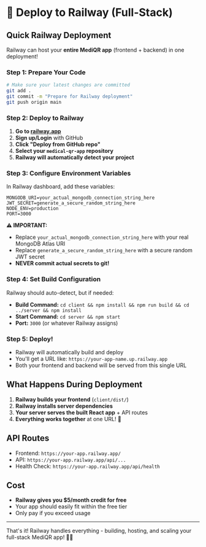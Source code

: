 # 🚀 Deploy to Railway (Full-Stack)

## Quick Railway Deployment

Railway can host your **entire MediQR app** (frontend + backend) in one deployment!

### Step 1: Prepare Your Code
```bash
# Make sure your latest changes are committed
git add .
git commit -m "Prepare for Railway deployment"
git push origin main
```

### Step 2: Deploy to Railway
1. **Go to [railway.app](https://railway.app)**
2. **Sign up/Login** with GitHub
3. **Click "Deploy from GitHub repo"**
4. **Select your `medical-qr-app` repository**
5. **Railway will automatically detect your project**

### Step 3: Configure Environment Variables
In Railway dashboard, add these variables:
```env
MONGODB_URI=your_actual_mongodb_connection_string_here
JWT_SECRET=generate_a_secure_random_string_here
NODE_ENV=production
PORT=3000
```

**⚠️ IMPORTANT:** 
- Replace `your_actual_mongodb_connection_string_here` with your real MongoDB Atlas URI
- Replace `generate_a_secure_random_string_here` with a secure random JWT secret
- **NEVER commit actual secrets to git!**

### Step 4: Set Build Configuration
Railway should auto-detect, but if needed:
- **Build Command:** `cd client && npm install && npm run build && cd ../server && npm install`
- **Start Command:** `cd server && npm start`
- **Port:** `3000` (or whatever Railway assigns)

### Step 5: Deploy!
- Railway will automatically build and deploy
- You'll get a URL like: `https://your-app-name.up.railway.app`
- Both your frontend and backend will be served from this single URL

## What Happens During Deployment

1. **Railway builds your frontend** (`client/dist/`)
2. **Railway installs server dependencies**
3. **Your server serves the built React app** + API routes
4. **Everything works together** at one URL! 🎉

## API Routes
- Frontend: `https://your-app.railway.app/`
- API: `https://your-app.railway.app/api/...`
- Health Check: `https://your-app.railway.app/api/health`

## Cost
- **Railway gives you $5/month credit for free**
- Your app should easily fit within the free tier
- Only pay if you exceed usage

---

That's it! Railway handles everything - building, hosting, and scaling your full-stack MediQR app! 🚄✨